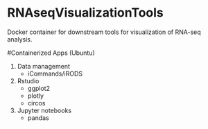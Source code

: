 # RNAseqVisualizationTools
Docker container for downstream tools for visualization of RNA-seq analysis.

#Containerized Apps (Ubuntu)
1. Data management
	* iCommands/iRODS
2. Rstudio
	* ggplot2
	* plotly
	* circos
3. Jupyter notebooks
	* pandas
	
	
